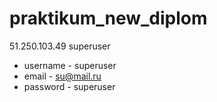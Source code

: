 # praktikum_new_diplom
51.250.103.49
superuser
- username - superuser
- email - su@mail.ru
- password - superuser